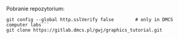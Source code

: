 Pobranie repozytorium:

	git config --global http.sslVerify false        # only in DMCS computer labs```
	git clone https://gitlab.dmcs.pl/gwj/graphics_tutorial.git
```